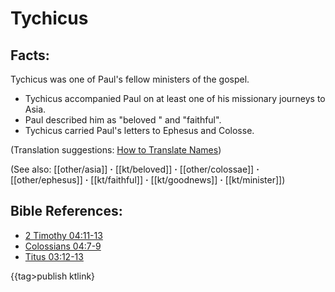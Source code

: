 # Tychicus #

## Facts: ##

Tychicus was one of Paul's fellow ministers of the gospel.

* Tychicus accompanied Paul on at least one of his missionary journeys to Asia.
* Paul described him as "beloved " and "faithful".
* Tychicus carried Paul's letters to Ephesus and Colosse.

(Translation suggestions: [How to Translate Names](en/ta-vol1/translate/man/translate-names))

(See also: [[other/asia]] **·** [[kt/beloved]] **·** [[other/colossae]] **·** [[other/ephesus]] **·** [[kt/faithful]] **·** [[kt/goodnews]] **·** [[kt/minister]])

## Bible References: ##

* [2 Timothy 04:11-13](en/tn/2ti/help/04/11)
* [Colossians 04:7-9](en/tn/col/help/04/07)
* [Titus 03:12-13](en/tn/tit/help/03/12)

{{tag>publish ktlink}